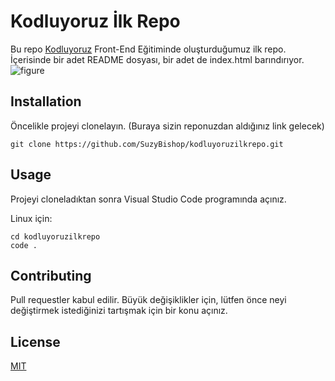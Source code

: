 # Kodluyoruz İlk Repo
Bu repo [Kodluyoruz](https://www.kodluyoruz.org/) Front-End Eğitiminde oluşturduğumuz ilk repo. İçerisinde bir adet README dosyası, bir adet de index.html barındırıyor.
![figure](kodluyoruzilkrepo\1.png)
## Installation
Öncelikle projeyi clonelayın. (Buraya sizin reponuzdan aldığınız link gelecek) 

```
git clone https://github.com/SuzyBishop/kodluyoruzilkrepo.git
```

## Usage
Projeyi cloneladıktan sonra Visual Studio Code programında açınız.

Linux için:

```   
cd kodluyoruzilkrepo
code . 
```    
## Contributing
Pull requestler kabul edilir. Büyük değişiklikler için, lütfen önce neyi değiştirmek istediğinizi tartışmak için bir konu açınız.
## License
[MIT](https://choosealicense.com/licenses/mit/)